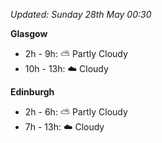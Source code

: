 *Updated: Sunday 28th May 00:30*

**Glasgow**

* 2h - 9h: :partly_sunny: Partly Cloudy
* 10h - 13h: :cloud: Cloudy

**Edinburgh**

* 2h - 6h: :partly_sunny: Partly Cloudy
* 7h - 13h: :cloud: Cloudy

